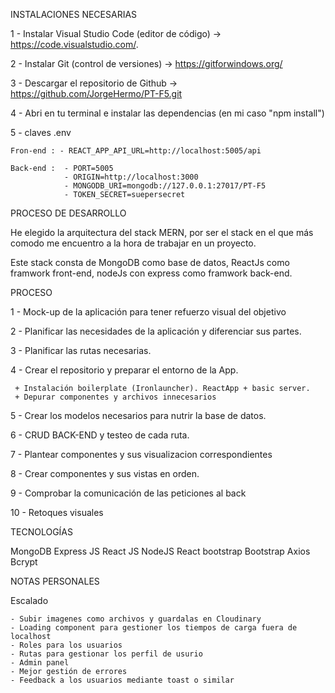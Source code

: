 

INSTALACIONES NECESARIAS

1 - Instalar Visual Studio Code (editor de código)  -> https://code.visualstudio.com/.

2 - Instalar Git (control de versiones) -> https://gitforwindows.org/

3 - Descargar el repositorio de Github -> https://github.com/JorgeHermo/PT-F5.git

4 - Abri en tu terminal e instalar las dependencias (en mi caso "npm install")

5 - claves .env 
    
    Fron-end : - REACT_APP_API_URL=http://localhost:5005/api

    Back-end :  - PORT=5005
                - ORIGIN=http://localhost:3000
                - MONGODB_URI=mongodb://127.0.0.1:27017/PT-F5
                - TOKEN_SECRET=suepersecret


PROCESO DE DESARROLLO

He elegido la arquitectura del stack MERN, por ser el stack en el que más comodo me encuentro a la hora de trabajar en un proyecto.

Este stack consta de MongoDB como base de datos, ReactJs como framwork front-end, nodeJs con express como framwork back-end.

PROCESO

1 - Mock-up de la aplicación para tener refuerzo visual del objetivo

2 - Planificar las necesidades de la aplicación y diferenciar sus partes.

3 - Planificar las rutas necesarias.

4 - Crear el repositorio y preparar el entorno de la App.
    
     + Instalación boilerplate (Ironlauncher). ReactApp + basic server.
     + Depurar componentes y archivos innecesarios

5 - Crear los modelos necesarios para nutrir la base de datos.

6 - CRUD BACK-END y testeo de cada ruta.

7 - Plantear componentes y sus visualizacion correspondientes

8 - Crear componentes y sus vistas en orden.

9 - Comprobar la comunicación de las peticiones al back

10 - Retoques visuales
    
TECNOLOGÍAS

MongoDB
Express JS
React JS
NodeJS
React bootstrap
Bootstrap
Axios
Bcrypt

NOTAS PERSONALES

Escalado

    - Subir imagenes como archivos y guardalas en Cloudinary
    - Loading component para gestioner los tiempos de carga fuera de localhost
    - Roles para los usuarios
    - Rutas para gestionar los perfil de usurio
    - Admin panel
    - Mejor gestión de errores
    - Feedback a los usuarios mediante toast o similar